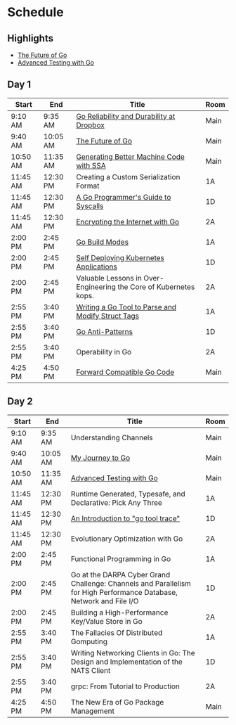# Schedule

## Highlights

* [The Future of Go](future-of-go.txt)
* [Advanced Testing with Go](advanced-testing.txt)

## Day 1

| Start | End | Title | Room |
| ----- | --- | ----- | ---- |
| 9:10 AM | 9:35 AM | [Go Reliability and Durability at Dropbox](reliability-at-dropbox.txt) | Main |
| 9:40 AM | 10:05 AM | [The Future of Go](future-of-go.txt) | Main |
| 10:50 AM | 11:35 AM | [Generating Better Machine Code with SSA](ssa.txt) | Main |
| 11:45 AM | 12:30 PM | Creating a Custom Serialization Format | 1A |
| 11:45 AM | 12:30 PM | [A Go Programmer's Guide to Syscalls](programmers-guide-to-syscall.txt) | 1D |
| 11:45 AM | 12:30 PM | [Encrypting the Internet with Go](encrypting-the-internet.txt) | 2A |
| 2:00 PM | 2:45 PM | [Go Build Modes](buildmodes.txt) | 1A |
| 2:00 PM | 2:45 PM | [Self Deploying Kubernetes Applications](self-deploying-kubernetes.md) | 1D |
| 2:00 PM | 2:45 PM | Valuable Lessons in Over-Engineering the Core of Kubernetes kops. | 2A |
| 2:55 PM | 3:40 PM | [Writing a Go Tool to Parse and Modify Struct Tags](structtags.txt) | 1A |
| 2:55 PM | 3:40 PM | [Go Anti-Patterns](go-antipatterns.md) | 1D |
| 2:55 PM | 3:40 PM | Operability in Go | 2A |
| 4:25 PM | 4:50 PM | [Forward Compatible Go Code](forward-compatible-go.txt) | Main |

## Day 2

| Start | End | Title | Room |
| ----- | --- | ----- | ---- |
| 9:10 AM | 9:35 AM | Understanding Channels | Main |
| 9:40 AM | 10:05 AM | [My Journey to Go](my-journey-to-go.txt) | Main |
| 10:50 AM | 11:35 AM | [Advanced Testing with Go](advanced-testing.txt) | Main |
| 11:45 AM | 12:30 PM | Runtime Generated, Typesafe, and Declarative: Pick Any Three | 1A |
| 11:45 AM | 12:30 PM | [An Introduction to "go tool trace"](trace-tool.txt) | 1D |
| 11:45 AM | 12:30 PM | Evolutionary Optimization with Go | 2A |
| 2:00 PM | 2:45 PM | Functional Programming in Go | 1A |
| 2:00 PM | 2:45 PM | Go at the DARPA Cyber Grand Challenge: Channels and Parallelism for High Performance Database, Network and File I/O | 1D |
| 2:00 PM | 2:45 PM | Building a High-Performance Key/Value Store in Go | 2A |
| 2:55 PM | 3:40 PM | The Fallacies Of Distributed Gomputing | 1A |
| 2:55 PM | 3:40 PM | Writing Networking Clients in Go: The Design and Implementation of the NATS Client | 1D |
| 2:55 PM | 3:40 PM | grpc: From Tutorial to Production | 2A |
| 4:25 PM | 4:50 PM | The New Era of Go Package Management | Main |
